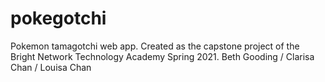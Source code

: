 # pokegotchi
Pokemon tamagotchi web app. Created as the capstone project of the Bright Network Technology Academy Spring 2021. Beth Gooding / Clarisa Chan / Louisa Chan
